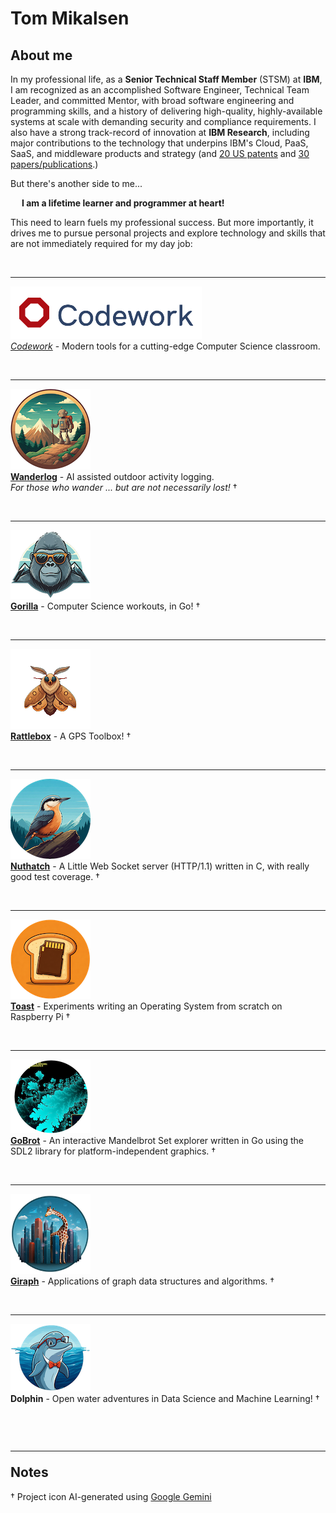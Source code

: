 <!--
Copyright (c) 2024 Thomas Mikalsen. Subject to the MIT License 
-->
Tom Mikalsen
============

About me
--------
In my professional life, as a **Senior Technical Staff Member** (STSM) at **IBM**,
I am recognized as an accomplished Software Engineer, Technical Team Leader, and committed Mentor,
with broad software engineering and programming skills, and a history of
delivering high-quality, highly-available systems at scale with demanding
security and compliance requirements. I also have a strong track-record of
innovation at **IBM Research**, including major contributions to the
technology that underpins IBM's Cloud, PaaS, SaaS, and middleware products and
strategy (and [20 US patents](./patents.md) and [30 papers/publications](./pubs.md).)

But there's another side to me...<br>

&emsp; **I am a lifetime learner and programmer at heart!**

This need to learn fuels my professional success. But more importantly, it
drives me to pursue personal projects and explore technology and skills that are
not immediately required for my day job:

<br><hr>

[![alt codework](./codework/codework-icon.png)<br>
*Codework*](https://www.codework.us/) - Modern tools for a cutting-edge Computer Science classroom.

<br><hr>

[![alt wanderlog](./wanderlog/wanderlog-icon.png)<br>
**Wanderlog**](./wanderlog/wanderlog.md) - AI assisted outdoor activity logging.<br> <i>For those who wander ... but are not necessarily lost!</i>
&dagger;

<br><hr>

[![alt gorilla](./gorilla/gorilla-icon.png)<br>
**Gorilla**](https://github.com/tommika/gorilla/blob/main/README.md) - Computer Science workouts, in Go!
&dagger;

<br><hr>

[![alt rattlebox](./rattlebox/rattlebox-icon.png)<br>
**Rattlebox**](https://github.com/tommika/rattlebox/blob/main/README.md) - A GPS Toolbox!
&dagger;

<br><hr>

[![alt nuthatch](./nuthatch/nuthatch-icon.png)<br>
**Nuthatch**](https://github.com/tommika/nuthatch/blob/main/README.md) - A Little Web Socket server (HTTP/1.1) written in C, with really good test
coverage.
&dagger;

<br><hr>

[![alt toast](./toast/toast-icon.png)<br>
**Toast**](https://github.com/tommika/toast/blob/main/README.md) - Experiments writing an Operating System from scratch on Raspberry Pi
&dagger;

<br><hr>

[![alt gobrot](./icons/gobrot-icon.png)<br>
**GoBrot**](https://github.com/tommika/gobrot/blob/main/README.md) - An interactive Mandelbrot Set explorer written in Go using the SDL2 library for platform-independent graphics.
&dagger;

<br><hr>

[![alt giraph](./giraph/giraph-icon.png)<br>
**Giraph**](./giraph/giraph.md) - Applications of graph data structures and algorithms.
&dagger;

<br><hr>

![alt dolphin](./dolphin/dolphin-icon.png)<br>
**Dolphin** - Open water adventures in Data Science and Machine Learning!
&dagger;


<br><hr>
Notes
-----

&dagger; Project icon AI-generated using [Google Gemini](https://gemini.google.com/)